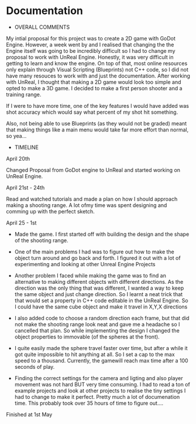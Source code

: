 # Documentation

- OVERALL COMMENTS

My intial proposal for this project was to create a 2D game with GoDot Engine. However, a week went by and I realised that changing the the Engine itself was going to be incredibly difficult so I had to change my proposal to work with UnReal Engine. Honestly, it was very difficult in getting to learn and know the engine. On top of that, most online resources only explain through Visual Scripting (Blueprints) not C++ code, so I did not have many resouces to work with and just the documentation. After working with UnReal, I thought that making a 2D game would look too simple and opted to make a 3D game. I decided to make a first person shooter and a training range.

If I were to have more time, one of the key features I would have added was shot accuracy which would say what percent of my shot hit something.

Also, not being able to use Blueprints (as they would not be graded) meant that making things like a main menu would take far more effort than normal, so yea...

- TIMELINE


April 20th 

Changed Proposal from GoDot engine to UnReal and started working on UnReal Engine.

April 21st - 24th  

Read and watched tutorials and made a plan on how I should approach making a shooting range. A lot ofmy time was spent designing and comming up with the perfect sketch.

April 25 - 1st

- Made the game. I first started off with building the design and the shape of the shooting range.

- One of the main problems I had was to figure out how to make the object turn around and go back and forth. I figured it out with a lot of experimenting and looking at other Unreal Engine Projects

- Another problem I faced while making the game was to find an alternative to making different objects with different directions. As the direction was the only thing that was different, I wanted a way to keep the same object and just change direction. So I learnt a neat trick that that would set a property in C++ code editable in the UnReal Engine. So I could have the same cube object and make it travel in X,Y,X directions

- I also added code to choose a random direction each frame, but that did not make the shooting range look neat and gave me a headache so I cancelled that plan. So while implementing the design I changed the object properties to immovable (of the spheres at the front).

- I quite easily made the sphere travel faster over time, but after a while it got quite impossible to hit anything at all. So I set a cap to the max speed to a thousand. Currently, the gamewill reach max time after a 100 seconds of play. 

- Finding the correct settings for the camera and ligting and also player movement was not hard BUT very time consuming. I had to read a ton of example projects and look at other projects to realise the tiny settings I had to change to make it perfect. Pretty much a lot of documenation time. This probably took over 35 hours of time to figure out....

Finished at 1st May

